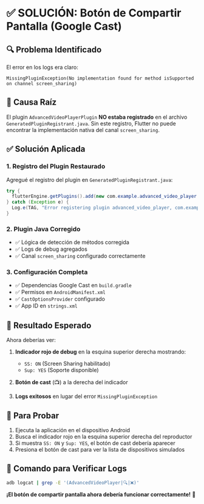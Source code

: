 # ✅ SOLUCIÓN: Botón de Compartir Pantalla (Google Cast)

## 🔍 Problema Identificado
El error en los logs era claro:
```
MissingPluginException(No implementation found for method isSupported on channel screen_sharing)
```

## 🎯 Causa Raíz
El plugin `AdvancedVideoPlayerPlugin` **NO estaba registrado** en el archivo `GeneratedPluginRegistrant.java`. Sin este registro, Flutter no puede encontrar la implementación nativa del canal `screen_sharing`.

## ✅ Solución Aplicada

### 1. Registro del Plugin Restaurado
Agregué el registro del plugin en `GeneratedPluginRegistrant.java`:
```java
try {
  flutterEngine.getPlugins().add(new com.example.advanced_video_player.AdvancedVideoPlayerPlugin());
} catch (Exception e) {
  Log.e(TAG, "Error registering plugin advanced_video_player, com.example.advanced_video_player.AdvancedVideoPlayerPlugin", e);
}
```

### 2. Plugin Java Corregido
- ✅ Lógica de detección de métodos corregida
- ✅ Logs de debug agregados
- ✅ Canal `screen_sharing` configurado correctamente

### 3. Configuración Completa
- ✅ Dependencias Google Cast en `build.gradle`
- ✅ Permisos en `AndroidManifest.xml`
- ✅ `CastOptionsProvider` configurado
- ✅ App ID en `strings.xml`

## 🎯 Resultado Esperado

Ahora deberías ver:

1. **Indicador rojo de debug** en la esquina superior derecha mostrando:
   - `SS: ON` (Screen Sharing habilitado)
   - `Sup: YES` (Soporte disponible)

2. **Botón de cast** (📺) a la derecha del indicador

3. **Logs exitosos** en lugar del error `MissingPluginException`

## 📱 Para Probar
1. Ejecuta la aplicación en el dispositivo Android
2. Busca el indicador rojo en la esquina superior derecha del reproductor
3. Si muestra `SS: ON` y `Sup: YES`, el botón de cast debería aparecer
4. Presiona el botón de cast para ver la lista de dispositivos simulados

## 🔧 Comando para Verificar Logs
```bash
adb logcat | grep -E '(AdvancedVideoPlayer|🔍|❌)'
```

**¡El botón de compartir pantalla ahora debería funcionar correctamente!** 🎉
